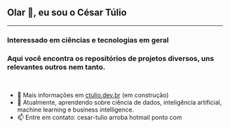 ## Olar 👋, eu sou  o César Túlio
---
### Interessado em ciências e tecnologias em geral
### Aqui você encontra os repositórios de projetos diversos, uns relevantes outros nem tanto.
<br>

- 📝  Mais informações em [ctulio.dev.br](http://ctulio.dev.br) (em construção)
- 🌱 Atualmente, aprendendo sobre ciência de dados, inteligência artificial, machine learning e business intelligence. 
- 📫 Entre em contato: cesar-tulio arroba hotmail ponto com
<!--
**ctulio/ctulio** is a ✨ _special_ ✨ repository because its `README.md` (this file) appears on your GitHub profile.

Here are some ideas to get you started:

- 🔭 I’m currently working on ...
- 🌱 I’m currently learning ...
- 👯 I’m looking to collaborate on ...
- 🤔 I’m looking for help with ...
- 💬 Ask me about ...
- 📫 How to reach me: ...
- 😄 Pronouns: ...
- ⚡ Fun fact: ...
-->

